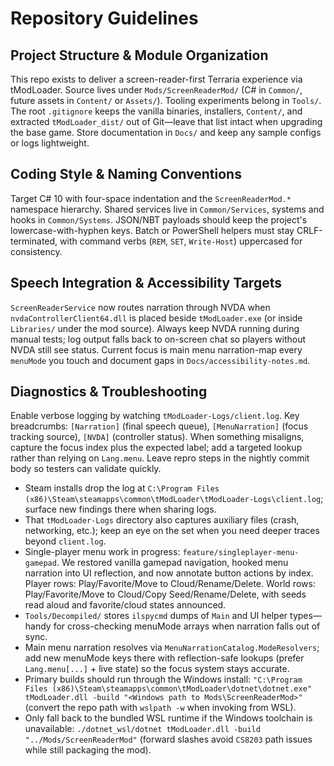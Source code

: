 # Repository Guidelines

## Project Structure & Module Organization
This repo exists to deliver a screen-reader-first Terraria experience via tModLoader. Source lives under `Mods/ScreenReaderMod/` (C# in `Common/`, future assets in `Content/` or `Assets/`). Tooling experiments belong in `Tools/`. The root `.gitignore` keeps the vanilla binaries, installers, `Content/`, and extracted `tModLoader_dist/` out of Git—leave that list intact when upgrading the base game. Store documentation in `Docs/` and keep any sample configs or logs lightweight.

## Coding Style & Naming Conventions
Target C# 10 with four-space indentation and the `ScreenReaderMod.*` namespace hierarchy. Shared services live in `Common/Services`, systems and hooks in `Common/Systems`. JSON/NBT payloads should keep the project's lowercase-with-hyphen keys. Batch or PowerShell helpers must stay CRLF-terminated, with command verbs (`REM`, `SET`, `Write-Host`) uppercased for consistency.

## Speech Integration & Accessibility Targets
`ScreenReaderService` now routes narration through NVDA when `nvdaControllerClient64.dll` is placed beside `tModLoader.exe` (or inside `Libraries/` under the mod source). Always keep NVDA running during manual tests; log output falls back to on-screen chat so players without NVDA still see status. Current focus is main menu narration-map every `menuMode` you touch and document gaps in `Docs/accessibility-notes.md`.

## Diagnostics & Troubleshooting
Enable verbose logging by watching `tModLoader-Logs/client.log`. Key breadcrumbs: `[Narration]` (final speech queue), `[MenuNarration]` (focus tracking source), `[NVDA]` (controller status). When something misaligns, capture the focus index plus the expected label; add a targeted lookup rather than relying on `Lang.menu`. Leave repro steps in the nightly commit body so testers can validate quickly.
- Steam installs drop the log at `C:\Program Files (x86)\Steam\steamapps\common\tModLoader\tModLoader-Logs\client.log`; surface new findings there when sharing logs.
- That `tModLoader-Logs` directory also captures auxiliary files (crash, networking, etc.); keep an eye on the set when you need deeper traces beyond `client.log`.
- Single-player menu work in progress: `feature/singleplayer-menu-gamepad`. We restored vanilla gamepad navigation, hooked menu narration into UI reflection, and now annotate button actions by index. Player rows: Play/Favorite/Move to Cloud/Rename/Delete. World rows: Play/Favorite/Move to Cloud/Copy Seed/Rename/Delete, with seeds read aloud and favorite/cloud states announced.
- `Tools/Decompiled/` stores `ilspycmd` dumps of `Main` and UI helper types—handy for cross-checking menuMode arrays when narration falls out of sync.
- Main menu narration resolves via `MenuNarrationCatalog.ModeResolvers`; add new menuMode keys there with reflection-safe lookups (prefer `Lang.menu[...]` + live state) so the focus system stays accurate. 
- Primary builds should run through the Windows install: `"C:\Program Files (x86)\Steam\steamapps\common\tModLoader\dotnet\dotnet.exe" tModLoader.dll -build "<Windows path to Mods\ScreenReaderMod>"` (convert the repo path with `wslpath -w` when invoking from WSL).
- Only fall back to the bundled WSL runtime if the Windows toolchain is unavailable: `./dotnet_wsl/dotnet tModLoader.dll -build "../Mods/ScreenReaderMod"` (forward slashes avoid `CS8203` path issues while still packaging the mod).
